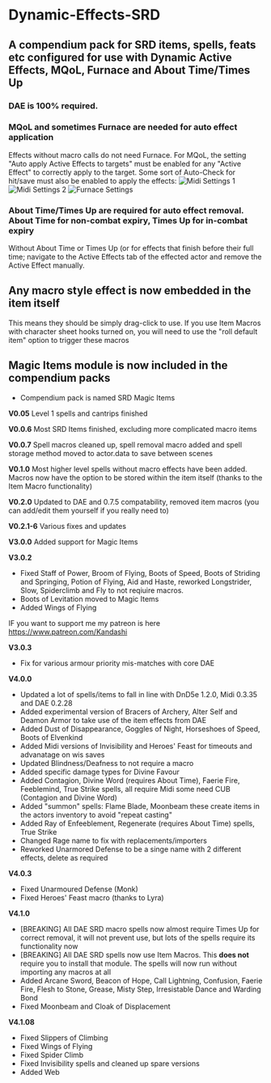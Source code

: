 # Dynamic-Effects-SRD
A compendium pack for SRD items, spells, feats etc configured for use with Dynamic Active Effects, MQoL, Furnace and About Time/Times Up
--

### DAE is 100% required.

### MQoL and sometimes Furnace are needed for auto effect application 
Effects without macro calls do not need Furnace. For MQoL, the setting "Auto apply Active Effects to targets" must be enabled for any "Active Effect" to correctly apply to the target. Some sort of Auto-Check for hit/save must also be enabled to apply the effects:
![Midi Settings 1](https://github.com/kandashi/Dynamic-Effects-SRD/blob/master/Images/Midi%20Settings.PNG)
![Midi Settings 2](https://github.com/kandashi/Dynamic-Effects-SRD/blob/master/Images/Midi%20Settings%202.PNG)
![Furnace Settings](https://github.com/kandashi/Dynamic-Effects-SRD/blob/master/Images/Furnace%20Settings.PNG)

### About Time/Times Up are required for auto effect removal. About Time for non-combat expiry, Times Up for in-combat expiry
Without About Time or Times Up (or for effects that finish before their full time; navigate to the Active Effects tab of the effected actor and remove the Active Effect manually.

## Any macro style effect is now embedded in the item itself
 This means they should be simply drag-click to use. If you use Item Macros with character sheet hooks turned on, you will need to use the "roll default item" option to trigger these macros

## Magic Items module is now included in the compendium packs
- Compendium pack is named SRD Magic Items


**V0.05** Level 1 spells and cantrips finished

**V0.0.6** Most SRD Items finished, excluding more complicated macro items

**V0.0.7** Spell macros cleaned up, spell removal macro added and spell storage method moved to actor.data to save between scenes

**V0.1.0** Most higher level spells without macro effects have been added. Macros now have the option to be stored within the item itself (thanks to the Item Macro functionality)  

**V0.2.0** Updated to DAE and 0.7.5 compatability, removed item macros (you can add/edit them yourself if you really need to) 

**V0.2.1-6** Various fixes and updates

**V3.0.0** Added support for Magic Items

**V3.0.2** 
- Fixed Staff of Power, Broom of Flying, Boots of Speed, Boots of Striding and Springing, Potion of Flying, Aid and Haste, reworked Longstrider, Slow, Spiderclimb and Fly to not reqiuire macros.
- Boots of Levitation moved to Magic Items
- Added Wings of Flying

IF you want to support me my patreon is here https://www.patreon.com/Kandashi

**V3.0.3**
- Fix for various armour priority mis-matches with core DAE

**V4.0.0**
- Updated a lot of spells/items to fall in line with DnD5e 1.2.0, Midi 0.3.35 and DAE 0.2.28
- Added experimental version of Bracers of Archery, Alter Self and Deamon Armor to take use of the item effects from DAE
- Added Dust of Disappearance, Goggles of Night, Horseshoes of Speed, Boots of Elvenkind
- Added Midi versions of Invisibility and Heroes' Feast for timeouts and advanatage on wis saves
- Updated Blindness/Deafness to not require a macro
- Added specific damage types for Divine Favour
- Added Contagion, Divine Word (requires About Time), Faerie Fire, Feeblemind, True Strike spells, all require Midi some need CUB (Contagion and Divine Word)
- Added "summon" spells: Flame Blade, Moonbeam these create items in the actors inventory to avoid "repeat casting"
- Added Ray of Enfeeblement, Regenerate (requires About Time) spells, True Strike
- Changed Rage name to fix with replacements/importers
- Reworked Unarmored Defense to be a singe name with 2 different effects, delete as required

**V4.0.3**
- Fixed Unarmoured Defense (Monk)
- Fixed Heroes' Feast macro (thanks to Lyra)

**V4.1.0**
- [BREAKING] All DAE SRD macro spells now almost require Times Up for correct removal, it will not prevent use, but lots of the spells require its functionality now
- [BREAKING] All DAE SRD spells now use Item Macros. This **does not** require you to install that module. The spells will now run without importing any macros at all
- Added Arcane Sword, Beacon of Hope, Call Lightning, Confusion, Faerie Fire, Flesh to Stone, Grease, Misty Step, Irresistable Dance and Warding Bond
- Fixed Moonbeam and Cloak of Displacement

**V4.1.08**
- Fixed Slippers of Climbing
- Fixed Wings of Flying
- Fixed Spider Climb
- Fixed Invisibility spells and cleaned up spare versions
- Added Web
